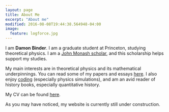 ```yaml
---
layout: page
title: About Me
excerpt: "About me"
modified: 2016-08-08T19:44:38.564948-04:00
image:
  feature: logforce.jpg
---
```


I am **Damon Binder**. I am a graduate student at Princeton, studying theoretical physics. I am a [John Monash scholar](https://johnmonash.com/), and this scholarship helps support my studies.

My main interests are in theoretical physics and its mathematical underpinnings. You can read some of my papers and essays [here](https://damonbinder.github.io/writing/). I also enjoy [coding](https://damonbinder.github.io/projects/) (especially physics simulations), and am an avid reader of history books, especially quantitative history.

My CV can be found [here](https://damonbinder.github.io/about/MyCV.pdf).

As you may have noticed, my website is currently still under construction. 